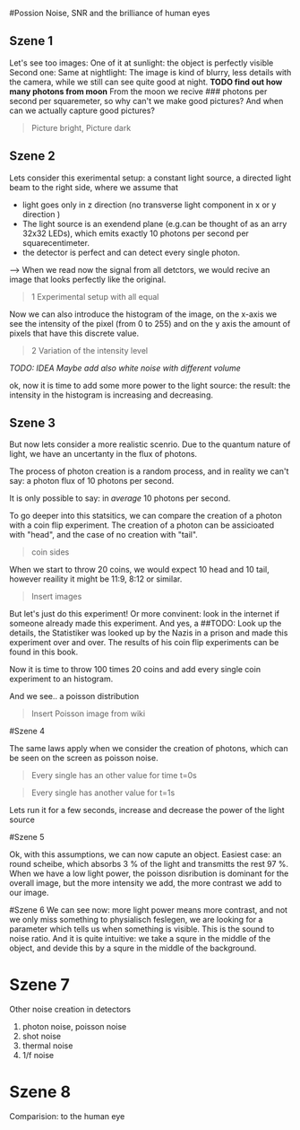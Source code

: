 #Possion Noise, SNR and the brilliance of human eyes

## Szene 1

Let's see too images:
One of it at sunlight:
the object is perfectly visible
Second one:
Same at nightlight:
The image is kind of blurry, less details with the camera, while we still can see quite good at night.
**TODO find out how many photons from moon**
From the moon we recive ### photons per second per squaremeter, so why can't we make good pictures?
And when can we actually capture good pictures?

> Picture bright,
> Picture dark

## Szene 2
Lets consider this exerimental setup: a constant light source, a directed light beam to the right side, where we assume that 
* light goes only in z direction (no transverse  light component in x or y direction )
* The light source is an exendend plane (e.g.can be thought of as an arry 32x32 LEDs), which emits exactly 10 photons per second per squarecentimeter.
* the detector is perfect and can detect every single photon.

--> When we read now the signal from all detctors, we would recive an image that looks perfectly like the original.
> 1 Experimental setup with all equal

Now we can also introduce the histogram of the image, on the x-axis we see the intensity of the pixel (from 0 to 255) and on the y axis the amount of pixels that have this discrete value.

> 2 Variation of the intensity level 

*TODO: IDEA Maybe add also white noise with different volume*

ok, now it is time to add some more power to the light source: the result: the intensity in the histogram is increasing and decreasing.

## Szene 3
 
 But now lets consider a more realistic scenrio.
 Due to the quantum nature of light, we have  an uncertanty in the flux of photons. 
 
 The process of photon creation is a random process, and in reality we can't say: a photon flux of 10 photons per second.
 
 It is only possible to say: in *average* 10 photons per second.
 
 To go deeper into this statsitics, we can compare the creation of a photon with a coin flip experiment.
 The creation of a photon can be assicioated with "head", and the case of no creation with "tail".
 
 > coin sides
 
 When we start to throw 20 coins, we would expect 10 head and 10 tail, however reaility 
 it might be 11:9, 8:12 or similar.
 
 
 > Insert images
 
 But let's just do this experiment!
 Or more convinent: look in the internet if someone already made this experiment.
 And yes, a ##TODO: Look up the details, the Statistiker was looked up by the Nazis in a prison and made this experiment over and over. The results of his coin flip experiments can be found in this book.
 
 Now it is time to throw 100 times 20 coins and add every single coin experiment to an histogram.
 
 And we see.. a poisson distribution
 
 >  Insert Poisson image from wiki
 
 #Szene 4
 
 The same laws apply when we consider the creation of photons, which can be seen on the screen as poisson noise.
 
 > Every single has an other value for time t=0s
 
 > Every single has another value for t=1s
 
 Lets run it for a few seconds, increase and decrease the power of the light source
 
 #Szene 5 
 
 Ok, with this assumptions, we can now capute an object. Easiest case: an round scheibe, which absorbs 3 % of the light and transmitts the rest 97 %.
 When we have a low light power, the poisson disribution is dominant for the overall image, but the more intensity we add, the more contrast we add to our image.
 
 #Szene 6
 We can see now: more light power means more contrast, and not we only miss something to physialisch feslegen, we are looking for a parameter which tells us when something is visible. 
 This is the sound to noise ratio.
 And it is quite intuitive: we take a squre in the middle of the object, and devide this by a squre in the middle of the background.
 
 # Szene 7
 Other noise creation in detectors
 1. photon noise, poisson noise
 2. shot noise
 3. thermal noise
 4. 1/f noise
 
 # Szene 8
 Comparision: to the human eye
 
 
 
 
 
 